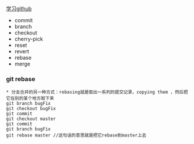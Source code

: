 [学习github](pcottle.github.io/learnGitBranching)  

* commit
* branch
* checkout
* cherry-pick
* reset
* revert
* rebase
* merge

### git rebase
    * 分支合并的另一种方式：rebasing就是取出一系列的提交记录，copying them ，然后把它在别的某个地方取下来
    git branch bugFix
    git checkout bugFix
    git commit
    git checkout master
    git commit
    git branch bugFix
    git rebase master //这句话的意思就是把它rebase到master上去
